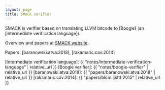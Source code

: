 ```yaml
---
layout: page
title: SMACK verifier
---
```


SMACK is verifier based on translating LLVM bitcode to
[Boogie] (an [intermediate verification language]).

Overview and papers at [SMACK website].

Papers:
[baranowski:atva:2018],
[rakamaric:cav:2014]

[SMACK website]: https://github.com/smackers/smack
[Intermediate verification language]: {{ "notes/intermediate-verification-language" | relative_url }}
[Boogie verifier]: {{ "notes/boogie-verifier" | relative_url }}
[baranowski:atva:2018]: {{ "papers/baranowski:atva:2018" | relative_url }}
[rakamaric:cav:2014]: {{ "papers/blom:ijsttt:2015" | relative_url }}

